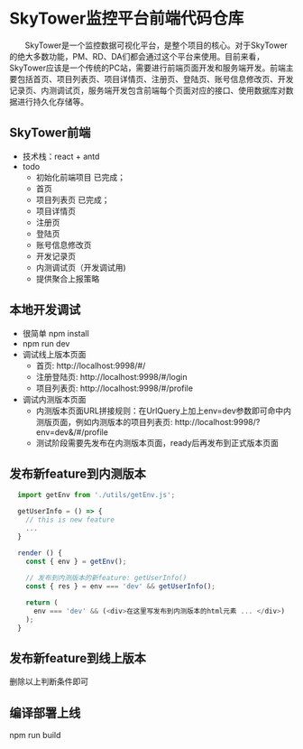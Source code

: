 # SkyTower监控平台前端代码仓库
&#160; &#160; &#160; &#160;SkyTower是一个监控数据可视化平台，是整个项目的核心。对于SkyTower的绝大多数功能，PM、RD、DA们都会通过这个平台来使用。目前来看，SkyTower应该是一个传统的PC站，需要进行前端页面开发和服务端开发。前端主要包括首页、项目列表页、项目详情页、注册页、登陆页、账号信息修改页、开发记录页、内测调试页，服务端开发包含前端每个页面对应的接口、使用数据库对数据进行持久化存储等。
## SkyTower前端
- 技术栈：react + antd
- todo
    - 初始化前端项目 已完成；
    - 首页
    - 项目列表页 已完成；
    - 项目详情页 
    - 注册页
    - 登陆页
    - 账号信息修改页
    - 开发记录页
    - 内测调试页（开发调试用)
    - 提供聚合上报策略
## 本地开发调试
- 很简单 npm install 
- npm run dev 
- 调试线上版本页面
    - 首页: http://localhost:9998/#/
    - 注册登陆页: http://localhost:9998/#/login
    - 项目列表页: http://localhost:9998/#/profile
- 调试内测版本页面
    - 内测版本页面URL拼接规则：在UrlQuery上加上env=dev参数即可命中内测版页面，例如内测版本的项目列表页: http://localhost:9998/?env=dev&/#/profile
    - 测试阶段需要先发布在内测版本页面，ready后再发布到正式版本页面

## 发布新feature到内测版本
```js
  import getEnv from './utils/getEnv.js'; 

  getUserInfo = () => {
    // this is new feature
    ...
  }

  render () {
    const { env } = getEnv();
    
    // 发布到内测版本的新feature: getUserInfo()
    const { res } = env === 'dev' && getUserInfo();

    return (
      env === 'dev' && (<div>在这里写发布到内测版本的html元素 ... </div>)
    );
  }
```

## 发布新feature到线上版本
删除以上判断条件即可

## 编译部署上线
npm run build
